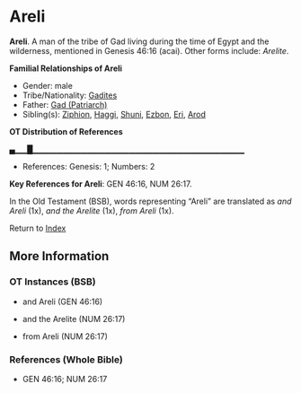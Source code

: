# Areli
**Areli**. 
A man of the tribe of Gad living during the time of Egypt and the wilderness, mentioned in Genesis 46:16 (acai). 
Other forms include: 
*Arelite*. 




**Familial Relationships of Areli**


* Gender: male
* Tribe/Nationality: [Gadites](../../../groups/md/acai/Gad.md)
* Father: [Gad (Patriarch)](Gad.md)
* Sibling(s): [Ziphion](Ziphion.md), [Haggi](Haggi.md), [Shuni](Shuni.md), [Ezbon](Ezbon.md), [Eri](Eri.md), [Arod](Arod.md)


**OT Distribution of References**

▄▁▁█▁▁▁▁▁▁▁▁▁▁▁▁▁▁▁▁▁▁▁▁▁▁▁▁▁▁▁▁▁▁▁▁▁▁▁
* References: Genesis: 1; Numbers: 2



**Key References for Areli**: 
GEN 46:16, NUM 26:17. 


In the Old Testament (BSB), words representing “Areli” are translated as 
*and Areli* (1x), *and the Arelite* (1x), *from Areli* (1x). 




Return to [Index](00-Index.md)

## More Information

### OT Instances (BSB)

* and Areli (GEN 46:16)

* and the Arelite (NUM 26:17)

* from Areli (NUM 26:17)



### References (Whole Bible)

* GEN 46:16; NUM 26:17



